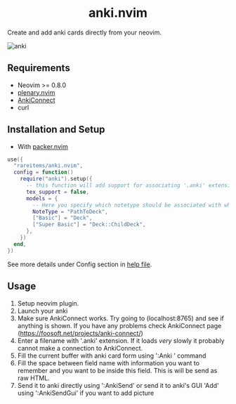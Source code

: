 <h1 align='center'>anki.nvim</h1>

Create and add anki cards directly from your neovim.

![anki](https://user-images.githubusercontent.com/83038443/200166900-42f2be8c-15f3-4929-9a36-147ed8fc7720.gif)

## Requirements

- Neovim >= 0.8.0
- [plenary.nvim](https://github.com/nvim-lua/plenary.nvim)
- [AnkiConnect](https://ankiweb.net/shared/info/2055492159)
- curl

## Installation and Setup

- With [packer.nvim](https://github.com/wbthomason/packer.nvim)

```lua
use({
  "rareitems/anki.nvim",
  config = function()
    require("anki").setup({
      -- this function will add support for associating '.anki' extension with both 'anki' and 'tex' filetype.
      tex_support = false,
      models = {
        -- Here you specify which notetype should be associated with which deck
        NoteType = "PathToDeck",
        ["Basic"] = "Deck",
        ["Super Basic"] = "Deck::ChildDeck",
      },
    })
  end,
})
```


See more details under Config section in [help file](doc/anki.txt).

## Usage

1. Setup neovim plugin.
2. Launch your anki
3. Make sure AnkiConnect works. Try going to (localhost:8765) and see if anything is shown. If you have any problems check AnkiConnect page (https://foosoft.net/projects/anki-connect/)
4. Enter a filename with '.anki' extension. If it loads _very_ slowly it probably cannot make a connection to AnkiConnect.
5. Fill the current buffer with anki card form using ':Anki <your notetype>' command
6. Fill the space between field name with information you want to remember and you want to be inside this field. This is will be send as raw HTML.
7. Send it to anki directly using ':AnkiSend' or send it to anki's GUI 'Add' using ':AnkiSendGui' if you want to add picture
